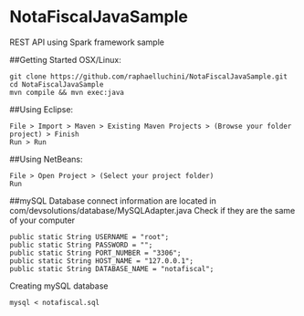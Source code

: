 # NotaFiscalJavaSample
REST API using Spark framework sample

##Getting Started OSX/Linux:
```
git clone https://github.com/raphaelluchini/NotaFiscalJavaSample.git
cd NotaFiscalJavaSample
mvn compile && mvn exec:java
```

##Using Eclipse:
```
File > Import > Maven > Existing Maven Projects > (Browse your folder project) > Finish
Run > Run
```

##Using NetBeans:
```
File > Open Project > (Select your project folder)
Run
```

##mySQL
Database connect information are located in com/devsolutions/database/MySQLAdapter.java
Check if they are the same of your computer
```
public static String USERNAME = "root";
public static String PASSWORD = "";
public static String PORT_NUMBER = "3306";
public static String HOST_NAME = "127.0.0.1";
public static String DATABASE_NAME = "notafiscal";
```

Creating mySQL database
```
mysql < notafiscal.sql
```